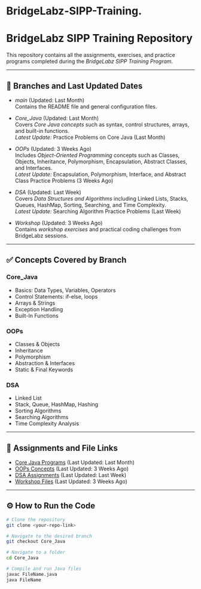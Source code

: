 # BridgeLabz-SIPP-Training.

# BridgeLabz SIPP Training Repository

This repository contains all the assignments, exercises, and practice programs completed during the *BridgeLabz SIPP Training Program*.

---

## 📂 Branches and Last Updated Dates

- *main* (Updated: Last Month)  
  Contains the README file and general configuration files.

- *Core_Java* (Updated: Last Month)  
  Covers *Core Java concepts* such as syntax, control structures, arrays, and built-in functions.  
  *Latest Update:* Practice Problems on Core Java (Last Month)

- *OOPs* (Updated: 3 Weeks Ago)  
  Includes *Object-Oriented Programming* concepts such as Classes, Objects, Inheritance, Polymorphism, Encapsulation, Abstract Classes, and Interfaces.  
  *Latest Update:* Encapsulation, Polymorphism, Interface, and Abstract Class Practice Problems (3 Weeks Ago)

- *DSA* (Updated: Last Week)  
  Covers *Data Structures and Algorithms* including Linked Lists, Stacks, Queues, HashMap, Sorting, Searching, and Time Complexity.  
  *Latest Update:* Searching Algorithm Practice Problems (Last Week)

- *Workshop* (Updated: 3 Weeks Ago)  
  Contains *workshop exercises* and practical coding challenges from BridgeLabz sessions.

---

## ✅ Concepts Covered by Branch

### Core_Java
- Basics: Data Types, Variables, Operators
- Control Statements: if-else, loops
- Arrays & Strings
- Exception Handling
- Built-In Functions

### OOPs
- Classes & Objects
- Inheritance
- Polymorphism
- Abstraction & Interfaces
- Static & Final Keywords

### DSA
- Linked List
- Stack, Queue, HashMap, Hashing
- Sorting Algorithms
- Searching Algorithms
- Time Complexity Analysis

---

## 📌 Assignments and File Links
- [Core Java Programs](./Core_Java) (Last Updated: Last Month)
- [OOPs Concepts](./OOPs) (Last Updated: 3 Weeks Ago)
- [DSA Assignments](./DSA) (Last Updated: Last Week)
- [Workshop Files](./Workshop) (Last Updated: 3 Weeks Ago)

---

## ⚙ How to Run the Code
```bash
# Clone the repository
git clone <your-repo-link>

# Navigate to the desired branch
git checkout Core_Java

# Navigate to a folder
cd Core_Java

# Compile and run Java files
javac FileName.java
java FileName

